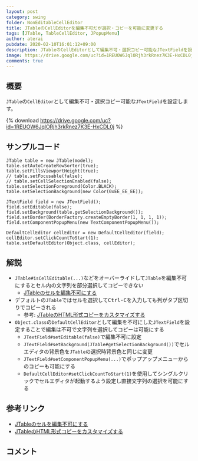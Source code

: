 ```yaml
---
layout: post
category: swing
folder: NonEditableCellEditor
title: JTableのCellEditorを編集不可だが選択・コピーを可能に変更する
tags: [JTable, TableCellEditor, JPopupMenu]
author: aterai
pubdate: 2020-02-10T16:01:12+09:00
description: JTableのCellEditorとして編集不可・選択コピー可能なJTextFieldを設定します。
image: https://drive.google.com/uc?id=1REUOW6JqlORjh3rkRnez7K3E-HxCDL0j
comments: true
---
```

## 概要
`JTable`の`CellEditor`として編集不可・選択コピー可能な`JTextField`を設定します。

{% download https://drive.google.com/uc?id=1REUOW6JqlORjh3rkRnez7K3E-HxCDL0j %}

## サンプルコード
<pre class="prettyprint"><code>JTable table = new JTable(model);
table.setAutoCreateRowSorter(true);
table.setFillsViewportHeight(true);
// table.setFocusable(false);
// table.setCellSelectionEnabled(false);
table.setSelectionForeground(Color.BLACK);
table.setSelectionBackground(new Color(0xEE_EE_EE));

JTextField field = new JTextField();
field.setEditable(false);
field.setBackground(table.getSelectionBackground());
field.setBorder(BorderFactory.createEmptyBorder(1, 1, 1, 1));
field.setComponentPopupMenu(new TextComponentPopupMenu());

DefaultCellEditor cellEditor = new DefaultCellEditor(field);
cellEditor.setClickCountToStart(1);
table.setDefaultEditor(Object.class, cellEditor);
</code></pre>

## 解説
- `JTable#isCellEditable(...)`などをオーバーライドして`JTable`を編集不可にするとセル内の文字列を部分選択してコピーできない
    - [JTableのセルを編集不可にする](https://ateraimemo.com/Swing/CellEditor.html)
- デフォルトの`JTable`ではセルを選択して<kbd>Ctrl-C</kbd>を入力しても列がタブ区切りでコピーされる
    - 参考: [JTableのHTML形式コピーをカスタマイズする](https://ateraimemo.com/Swing/HtmlTableTransferHandler.html)
- `Object.class`の`DefaultCellEditor`として編集を不可にした`JTextField`を設定することで編集は不可で文字列を選択してコピーは可能にする
    - `JTextField#setEditable(false)`で編集不可に設定
    - `JTextField#setBackground(JTable#getSelectionBackground())`でセルエディタの背景色を`JTable`の選択時背景色と同じに変更
    - `JTextField#setComponentPopupMenu(...)`でポップアップメニューからのコピーも可能にする
    - `DefaultCellEditor#setClickCountToStart(1)`を使用してシングルクリックでセルエディタが起動するよう設定し直接文字列の選択を可能にする

<!-- dummy comment line for breaking list -->

## 参考リンク
- [JTableのセルを編集不可にする](https://ateraimemo.com/Swing/CellEditor.html)
- [JTableのHTML形式コピーをカスタマイズする](https://ateraimemo.com/Swing/HtmlTableTransferHandler.html)

<!-- dummy comment line for breaking list -->

## コメント
